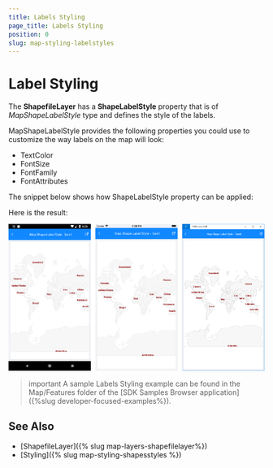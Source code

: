 ```yaml
---
title: Labels Styling
page_title: Labels Styling
position: 0
slug: map-styling-labelstyles
---
```


# Label Styling

The **ShapefileLayer** has a **ShapeLabelStyle** property that is of *MapShapeLabelStyle* type and defines the style of the labels.

MapShapeLabelStyle provides the following properties you could use to customize the way labels on the map will look:

* TextColor
* FontSize
* FontFamily
* FontAttributes

The snippet below shows how ShapeLabelStyle property can be applied:

<snippet id='map-styling-shapelabelstyle' />

Here is the result:

![Map Labels Styling](../images/map_styling_labelsstyle.png)

>important A sample Labels Styling example can be found in the Map/Features folder of the [SDK Samples Browser application]({%slug developer-focused-examples%}).

## See Also

- [ShapefileLayer]({% slug map-layers-shapefilelayer%})
- [Styling]({% slug map-styling-shapesstyles %})
